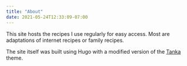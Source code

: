 ```yaml
---
title: "About"
date: 2021-05-24T12:33:09-07:00
---
```


This site hosts the recipes I use regularly for easy access. Most are adaptations of internet recipes or family recipes.

The site itself was built using Hugo with a modified version of the [Tanka](https://github.com/nanxstats/hugo-tanka) theme.
